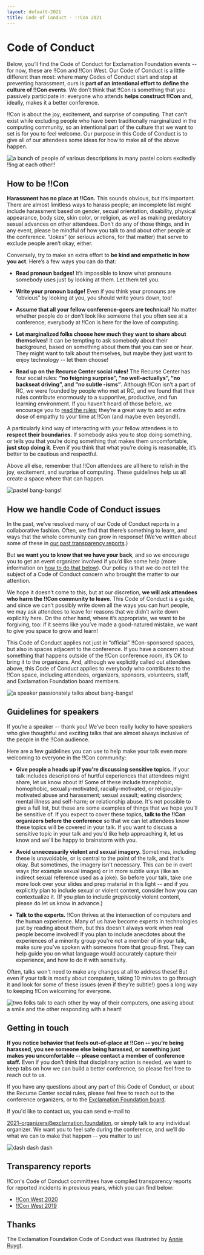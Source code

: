 ```yaml
---
layout: default-2021
title: Code of Conduct - !!Con 2021
---
```


# Code of Conduct

Below, you’ll find the Code of Conduct for Exclamation Foundation events --
for now, these are !!Con and !!Con West.  Our Code of Conduct is a little
different than most: where many Codes of Conduct start and stop at
preventing harassment, ours is **part of an intentional effort to define the
culture of !!Con events**.  We don’t think that !!Con is something that you
passively participate in: everyone who attends **helps construct !!Con** and,
ideally, makes it a better conference.

!!Con is about the joy, excitement, and surprise of computing.  That can’t
exist while excluding people who have been traditionally marginalized in the
computing community, so an intentional part of the culture that we want to
set is for you to feel welcome.  Our purpose in this Code of Conduct is to
give all of our attendees some ideas for how to make all of the above
happen.

<picture><source srcset="images/conduct/how-to-be.webp" type="image/webp"><img class="conduct-full" src="images/conduct/how-to-be@1x.png" alt="a bunch of people of various descriptions in many pastel colors excitedly !!ing at each other!!"></picture>

## How to be !!Con

**Harassment has no place at !!Con.**  This sounds obvious, but it’s
important.  There are almost limitless ways to harass people; an incomplete
list might include harassment based on gender, sexual orientation,
disability, physical appearance, body size, skin color, or religion, as well
as making predatory sexual advances on other attendees.  Don’t do any of
those things, and in any event, please be mindful of how you talk to and
about other people at the conference.  “Jokes” (or serious actions, for
that matter) that serve to exclude people aren’t okay, either.

Conversely, try to make an extra effort to **be kind and empathetic in how you
act**.  Here’s a few ways you can do that:

* **Read pronoun badges!**  It’s impossible to know what pronouns somebody
  uses just by looking at them.  Let them tell you.

* **Write your pronoun badge!** Even if you think your pronouns are
  “obvious” by looking at you, you should write yours down, too!

* **Assume that all your fellow conference-goers are technical!**  No matter
  whether people do or don’t look like someone that you often see at a
  conference, everybody at !!Con is here for the love of computing.

* **Let marginalized folks choose how much they want to share about
  themselves!**  It can be tempting to ask somebody about their background,
  based on something about them that you can see or hear.  They might want
  to talk about themselves, but maybe they just want to enjoy technology --
  let them choose!

* **Read up on the Recurse Center social rules!**  The Recurse Center has four social rules:
  **“no feigning surprise”, “no well-actuallys”, “no backseat driving”, and
  “no subtle -isms”**.  Although !!Con isn’t a part of RC, we were
  founded by people who met at RC, and we found that their rules contribute enormously to a
  supportive, productive, and fun learning environment.  If you haven’t
  heard of those before, we encourage you to [read the
  rules](https://www.recurse.com/manual#sub-sec-social-rules); they’re a
  great way to add an extra dose of empathy to your time at !!Con (and maybe
  even beyond!).

A particularly kind way of interacting with your fellow attendees is to
**respect their boundaries**.  If somebody asks you to stop doing something, or
tells you that you’re doing something that makes them uncomfortable, **just
stop doing it**.  Even if you think that what you’re doing is reasonable, it’s
better to be cautious and respectful.

Above all else, remember that !!Con attendees are all here to relish in the
joy, excitement, and surprise of computing.  These guidelines help us all
create a space where that can happen.

<picture><source srcset="images/conduct/bangbang-dashes.webp" type="image/webp"><img class="conduct-full" src="images/conduct/bangbang-dashes@1x.png" alt="pastel bang-bangs!"></picture>

## How we handle Code of Conduct issues

In the past, we’ve resolved many of our Code of Conduct reports in a
collaborative fashion.  Often, we find that there’s something to learn, and
ways that the whole community can grow in response!  (We’ve written about
some of these in [our past transparency reports](#transparency-reports).)

But **we want you to know that we have your back**, and so we encourage you
to get an event organizer involved if you’d like some help (more information
on [how to do that below](#getting-in-touch)).  Our policy is that we do not
tell the subject of a Code of Conduct concern who brought the matter to our
attention.

We hope it doesn’t come to this, but at our discretion, **we will ask
attendees who harm the !!Con community to leave**.  This Code of Conduct is
a guide, and since we can’t possibly write down all the ways you can hurt
people, we may ask attendees to leave for reasons that we didn’t write down
explicitly here.  On the other hand, where it’s appropriate, we want to be
forgiving, too: if it seems like you’ve made a good-natured mistake, we want
to give you space to grow and learn!

This Code of Conduct applies not just in “official” !!Con-sponsored spaces,
but also in spaces adjacent to the conference.  If you have a concern about
something that happens outside of the !!Con conference room, it’s OK to
bring it to the organizers.  And, although we explicitly called out
attendees above, this Code of Conduct applies to everybody who contributes
to the !!Con space, including attendees, organizers, sponsors, volunteers,
staff, and Exclamation Foundation board members.

<picture><source srcset="images/conduct/speaker.webp" type="image/webp"><img class="conduct-300" src="images/conduct/speaker@1x.png" alt="a speaker passionately talks about bang-bangs!"></picture>

## Guidelines for speakers

If you’re a speaker -- thank you!  We’ve been really lucky to have speakers
who give thoughtful and exciting talks that are almost always inclusive of
the people in the !!Con audience.

Here are a few guidelines you can use to help make your talk even more
welcoming to everyone in the !!Con community:

* **Give people a heads up if you're discussing sensitive topics.**  If your
  talk includes descriptions of hurtful experiences that attendees might
  share, let us know about it!  Some of these include transphobic,
  homophobic, sexually-motivated, racially-motivated, or
  religiously-motivated abuse and harassment; sexual assault; eating
  disorders; mental illness and self-harm; or relationship abuse.  It's not
  possible to give a full list, but these are some examples of things that
  we hope you'll be sensitive of.  If you expect to cover these topics, **talk
  to the !!Con organizers before the conference** so that we can let attendees
  know these topics will be covered in your talk.  If you want to discuss a
  sensitive topic in your talk and you'd like help approaching it, let us
  know and we'll be happy to brainstorm with you.

* **Avoid unnecessarily violent and sexual imagery.**  Sometimes, including
  these is unavoidable, or is central to the point of the talk, and that's
  okay.  But sometimes, the imagery isn't necessary.  This can be in overt
  ways (for example sexual images) or in more subtle ways (like an indirect
  sexual reference used as a joke).  So before your talk, take one more look
  over your slides and prep material in this light -- and if you explicitly
  plan to include sexual or violent content, consider how you can
  contextualize it.  (If you plan to include
  *graphically* violent content, please do let us know in advance.)

* **Talk to the experts.**  !!Con thrives at the intersection of computers
  and the human experience.  Many of us have become experts in technologies
  just by reading about them, but this doesn't always work when real people
  become involved!  If you plan to include anecdotes about the experiences
  of a minority group you're not a member of in your talk, make sure you've
  spoken with someone from that group first.  They can help guide you on
  what language would accurately capture their experience, and how to do it
  with sensitivity.

Often, talks won't need to make any changes at all to address these!  But
even if your talk is mostly about computers, taking 10 minutes to go through
it and look for some of these issues (even if they're subtle!) goes a long
way to keeping !!Con welcoming for everyone.

<picture><source srcset="images/conduct/contact.webp" type="image/webp"><img class="conduct-full" src="images/conduct/contact@1x.png" alt="two folks talk to each other by way of their computers, one asking about a smile and the other responding with a heart!"></picture>

## Getting in touch

**If you notice behavior that feels out-of-place at !!Con -- you’re being
harassed, you see someone else being harassed, or something just makes you
uncomfortable -- please contact a member of conference staff.**  Even if you
don’t think that disciplinary action is needed, we want to keep tabs on how
we can build a better conference, so please feel free to reach out to us.

If you have any questions about any part of this Code of Conduct, or about
the Recurse Center social rules, please feel free to reach out to the
conference organizers, or to the [Exclamation Foundation
board](mailto:board@exclamation.foundation).

<!-- TODO: You can use the below form to contact us, with or without your
name.  Or, --> If you'd like to contact us, you can send e-mail to
[2021-organizers@exclamation.foundation](mailto:2021-organizers@exclamation.foundation),
or simply talk to any individual organizer.  We want you to feel safe during
the conference, and we’ll do what we can to make that happen -- you matter
to us!

<!-- NOT FOR ONLINE !!CONS

## Venue

Our gracious hosts request that you please keep your shoes on, do not sit on
credenzas or any furniture that is not a chair/couch, do not run, do not move
furniture without permission, including desks, and please discard your trash in
the closest receptacle. We want to make sure that we leave the venue clean and
respect the space that we're in.

-->

<picture><source srcset="images/conduct/dashes.webp" type="image/webp"><img class="conduct-full" src="images/conduct/dashes@1x.png" alt="dash dash dash"></picture>

## Transparency reports

!!Con's Code of Conduct committees have compiled transparency reports for
reported incidents in previous years, which you can find below:

* [!!Con West 2020](http://bangbangcon.com/west/conduct-transparency/)
* [!!Con West 2019](http://bangbangcon.com/west/2019/conduct-transparency/)

## Thanks

The Exclamation Foundation Code of Conduct was illustrated by [Annie Ruygt](https://annieruygtillustration.com/).

<!-- ## Transparency reports

!!Con's Code of Conduct committee has compiled a [transparency
report](/2019/conduct-transparency) for reported incidents in 2019. -->

<!-- TODO
## Report a violation (with or without your name)
-->

<!-- TODO: generalize this to the !F Code of Conduct

TODO: Do we actually want to make this cc0?  Consider:

https://modelviewculture.com/pieces/a-code-of-conduct-is-not-enough

## License

The !!Con Code of Conduct is under a [Creative Commons
Zero](http://creativecommons.org/about/cc0) license.

-->